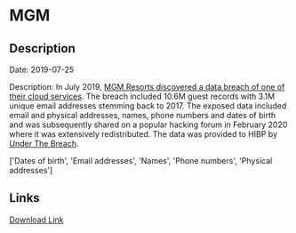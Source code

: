 # MGM

## Description

Date: 2019-07-25

Description:
In July 2019, <a href="https://www.zdnet.com/article/exclusive-details-of-10-6-million-of-mgm-hotel-guests-posted-on-a-hacking-forum/" target="_blank" rel="noopener">MGM Resorts discovered a data breach of one of their cloud services</a>. The breach included 10.6M guest records with 3.1M unique email addresses stemming back to 2017. The exposed data included email and physical addresses, names, phone numbers and dates of birth and was subsequently shared on a popular hacking forum in February 2020 where it was extensively redistributed. The data was provided to HIBP by <a href="https://underthebreach.com/" target="_blank" rel="noopener">Under The Breach</a>.


['Dates of birth', 'Email addresses', 'Names', 'Phone numbers', 'Physical addresses']

## Links

[Download Link](https://link-to.net/1229997/291.4371435505639/dynamic/?r=aHR0cHM6Ly93d3cubWVkaWFmaXJlLmNvbS92aWV3L291MFhFMU9jeGZaU1l0Si9tZ21yZXNvcnRzLmNvbS9maWxl)